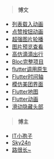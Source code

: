 > #### 博文

* [列表载入动画](https://www.jianshu.com/p/eb87462d47c1)
* [点赞按钮动画](https://www.jianshu.com/p/84d60cf25971)
* [超强图片轮播](https://www.jianshu.com/p/5e0df3dcda49)
* [图片预览查看](https://www.jianshu.com/p/74e82fa87174)
* [高仿滴滴出行](https://www.jianshu.com/p/f6d1206aa80a)
* [Bloc完整项目](https://www.jianshu.com/p/be0107298bc5)
* [flutter调用原生](https://www.jianshu.com/p/b74416892d84)
* [Flutter时间轴](https://blog.csdn.net/m0_37667770/article/details/93589084)
* [模仿美团界面](https://blog.csdn.net/m0_37667770/article/details/80993571)
* [Flutter地图](https://blog.csdn.net/m0_37667770/article/details/100693933)
* [Flutter动画](https://blog.csdn.net/m0_37667770/article/details/100557072)
* [滑动隐藏头部](https://blog.csdn.net/m0_37667770/article/details/99953799)



> #### 博主

* [IT小孢子](https://www.jianshu.com/u/2a813d0c9043)
* [Sky24n](https://www.jianshu.com/u/cbf2ad25d33a)
* [路很长~](https://blog.csdn.net/m0_37667770)





